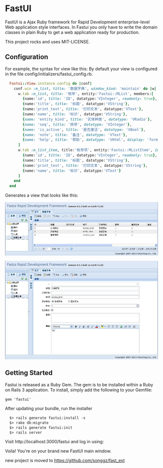 # FastUI

FastUI is a Ajax Ruby framework for Rapid Development enterprise-level Web application style interfaces.
In Fastui you only have to write the domain classes in plain Ruby to get a web application ready for production.

This project rocks and uses MIT-LICENSE.

## Configuration

For example, the syntax for view like this:
By default your view is configured in the file config/initializers/fastui_config.rb.
```ruby
  Fastui::View.instance.config do |conf|
    conf.win :m_list, title: '数据字典', window_kind: 'maintain' do |w|
      w.tab :m_list, title: '枚举', entity:'Fastui::MList', members:[
        {name:'id', title: 'ID', datatype:'VInteger', readonly: true},
        {name:'title', title: '标题', datatype:'VString'},
        {name:'print_text', title: '打印文本', datatype:'VText'},
        {name:'name', title: '标识', datatype:'VString'},
        {name: 'entity_kind', title: '实体种类', datatype: 'VRadio'},
        {name: 'seq', title: '排序', datatype: 'VInteger'},
        {name: 'is_active', title: '是否激活', datatype: 'VBool'},
        {name: 'note', title: '备注', datatype: 'VText'},
        {name: 'help', title: '帮助', datatype: 'VHtml', display: 'form'}
      ]
      w.tab :m_list_item, title:'枚举项', entity:'Fastui::MListItem', included_tab: 'm_list', members:[
        {name:'id', title: 'ID', datatype:'VInteger', readonly: true},
        {name:'title', title: '标题', datatype:'VString'},
        {name:'print_text', title: '打印文本', datatype:'VString'},
        {name:'name', title: '标识', datatype:'VText'}
      ]
    end
  end
```

Generates a view that looks like this:

![Image Alt](https://github.com/songgz/fastui/raw/master/doc/fastui_grid.jpg)

![Image Alt](https://github.com/songgz/fastui/raw/master/doc/fastui_form.jpg)

## Getting Started

Fastui is released as a Ruby Gem. The gem is to be installed within a Ruby
on Rails 3 application. To install, simply add the following to your Gemfile:

    gem 'fastui'

After updating your bundle, run the installer
```shell
  $> rails generate fastui:install -s
  $> rake db:migrate
  $> rails generate fastui:init
  $> rails server
```
Visit http://localhost:3000/fastui and log in using:

Voila! You're on your brand new FastUI main window.

new project is moved to https://github.com/songgz/fast_ext
